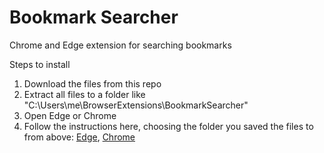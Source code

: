 # Bookmark Searcher
Chrome and Edge extension for searching bookmarks

Steps to install
1. Download the files from this repo
1. Extract all files to a folder like "C:\Users\me\BrowserExtensions\BookmarkSearcher"
1. Open Edge or Chrome
1. Follow the instructions here, choosing the folder you saved the files to from above: [Edge](https://learn.microsoft.com/en-us/microsoft-edge/extensions-chromium/getting-started/extension-sideloading), [Chrome](https://developer.chrome.com/docs/extensions/mv3/getstarted/#unpacked)
